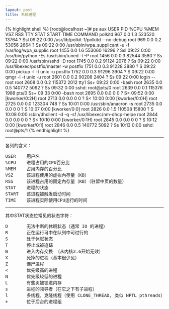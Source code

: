 ```yaml
---
layout: post
title: 系统进程
---
```


{% highlight shell %}
[root@localhost ~]# ps aux
USER        PID %CPU %MEM    VSZ   RSS TTY      STAT START   TIME COMMAND
polkitd     967  0.0  1.3 523520 13764 ?        Ssl  09:22   0:00 /usr/lib/polkit-1/polkitd --no-debug
root        969  0.0  0.2  53056  2664 ?        Ss   09:22   0:00 /usr/sbin/wpa_supplicant -u -f /var/log/wpa_supplic
root       1455  0.0  1.6 553060 16296 ?        Ssl  09:22   0:00 /usr/bin/python -Es /usr/sbin/tuned -l -P
root       1456  0.0  0.3  82544  3580 ?        Ss   09:22   0:00 /usr/sbin/sshd -D
root       1745  0.0  0.2  91124  2076 ?        Ss   09:22   0:00 /usr/libexec/postfix/master -w
postfix    1751  0.0  0.3  91228  3880 ?        S    09:22   0:00 pickup -l -t unix -u
postfix    1752  0.0  0.3  91296  3904 ?        S    09:22   0:00 qmgr -l -t unix -u
root       2601  0.0  0.2  90208  2404 ?        Ss   09:22   0:00 login -- root
root       2608  0.0  0.2 115372  2012 tty1     Ss+  09:22   0:00 -bash
root       2635  0.0  0.5 140772  5092 ?        Ss   09:32   0:00 sshd: root@pts/0
root       2639  0.0  0.1 115376  1988 pts/0    Ss+  09:33   0:00 -bash
root       2695  0.0  0.0      0     0 ?        S<   09:52   0:00 [kworker/0:2H]
root       2713  0.0  0.0      0     0 ?        S<   10:00   0:00 [kworker/0:0H]
root       2725  0.0  0.0 123304   748 ?        Ss   10:01   0:00 /usr/sbin/anacron -s
root       2735  0.0  0.0      0     0 ?        S    10:07   0:00 [kworker/0:0]
root       2826  0.0  1.5 110508 15800 ?        S    10:08   0:00 /sbin/dhclient -d -q -sf /usr/libexec/nm-dhcp-helpe
root       2844  0.0  0.0      0     0 ?        S<   10:10   0:00 [kworker/0:1H]
root       2845  0.0  0.0      0     0 ?        S    10:12   0:00 [kworker/0:1]
root       2846  0.0  0.5 140772  5092 ?        Ss   10:13   0:00 sshd: root@pts/1
{% endhighlight %}

---

<p style="margin-bottom: 0px;">各列的含义：</p>
<pre>
USER    用户名 
%CPU    进程占用的CPU百分比 
%MEM    占用内存的百分比 
VSZ     该进程使用的虚拟內存量（KB） 
RSS     该进程占用的固定內存量（KB）（驻留中页的数量） 
STAT    进程的状态 
START   该进程被触发启动时间 
TIME    该进程实际使用CPU运行的时间
</pre>

---
<p style="margin-bottom: 0px;">其中STAT状态位常见的状态字符：</p>
<pre>
D       无法中断的休眠状态（通常 IO 的进程）
R       正在运行可中在队列中可过行的 
S       处于休眠状态 
T       停止或被追踪
W       进入内存交换 （从内核2.6开始无效）
X       死掉的进程（基本很少见）
Z       僵尸进程
<       优先级高的进程 
N       优先级较低的进程 
L       有些页被锁进内存
s       进程的领导者（在它之下有子进程）
l       多线程，克隆线程（使用 CLONE_THREAD, 类似 NPTL pthreads）
+       位于后台的进程组
<pre>